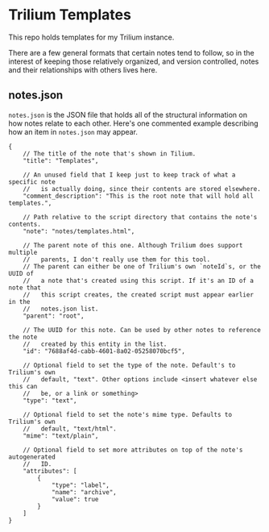 # Trilium Templates

This repo holds templates for my Trilium instance.

There are a few general formats that certain notes tend to follow, so in the interest of keeping those relatively organized, and version controlled, notes and their relationships with others lives here.

## notes.json

`notes.json` is the JSON file that holds all of the structural information on how notes relate to each other.
Here's one commented example describing how an item in `notes.json` may appear.

```
{
    // The title of the note that's shown in Tilium.
    "title": "Templates",

    // An unused field that I keep just to keep track of what a specific note
    //   is actually doing, since their contents are stored elsewhere.
    "comment_description": "This is the root note that will hold all templates.",

    // Path relative to the script directory that contains the note's contents.
    "note": "notes/templates.html",

    // The parent note of this one. Although Trilium does support multiple
    //   parents, I don't really use them for this tool.
    // The parent can either be one of Trilium's own `noteId`s, or the UUID of
    //   a note that's created using this script. If it's an ID of a note that
    //   this script creates, the created script must appear earlier in the
    //   notes.json list.
    "parent": "root",

    // The UUID for this note. Can be used by other notes to reference the note
    //   created by this entity in the list.
    "id": "7688af4d-cabb-4601-8a02-05258070bcf5",

    // Optional field to set the type of the note. Default's to Trilium's own
    //   default, "text". Other options include <insert whatever else this can
    //   be, or a link or something>
    "type": "text",

    // Optional field to set the note's mime type. Defaults to Trilium's own 
    //   default, "text/html".
    "mime": "text/plain",

    // Optional field to set more attributes on top of the note's autogenerated
    //   ID.
    "attributes": [
        {
            "type": "label",
            "name": "archive",
            "value": true
        }
    ]
}
```
